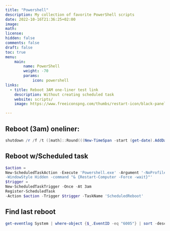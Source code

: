 ```yaml
---
title: "Powershell"
description: My collection of favorite PowerShell scripts
date: 2022-10-16T21:36:25+02:00
image: 
math: 
license: 
hidden: false
comments: false
draft: false
toc: true
menu: 
    main:
        name: PowerShell
        weight: -70
        params:
            icon: powershell
links:
  - title: Reboot 3AM one-liner test link
    description: Without creating scheduled task
    website: scripts/
    image: https://www.freeiconspng.com/thumbs/restart-icon/black-panel-restart-system-icon--6.png

---
```


## Reboot (3am) oneliner:

```powershell
shutdown /r /f /t ([math]::Round(((New-TimeSpan -start (get-date).AddDays(-1) -end (get-date -hour 03 -minute 0 -second 0 -format "HH:mm:ss"))).TotalSeconds))
```

## Reboot w/Scheduled task

```powershell
$action =
New-ScheduledTaskAction -Execute 'Powershell.exe' -Argument '-NoProfile
-WindowStyle Hidden -command "& {Restart-Computer -Force -wait}"'
$trigger =
New-ScheduledTaskTrigger -Once -At 3am
Register-ScheduledTask
-Action $action -Trigger $trigger -TaskName 'ScheduledReboot'
```

## Find last reboot

```powershell
get-eventlog System | where-object {$_.EventID -eq "6005"} | sort -desc TimeGenerated
```
